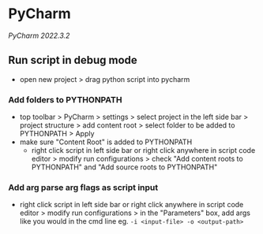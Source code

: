 # PyCharm

*PyCharm 2022.3.2*

## Run script in debug mode
- open new project > drag python script into pycharm

### Add folders to PYTHONPATH
- top toolbar > PyCharm > settings > select project in the left side bar > project structure > add content root > select folder to be added to PYTHONPATH > Apply
- make sure "Content Root" is added to PYTHONPATH
  - right click script in left side bar or right click anywhere in script code editor > modify run configurations > check "Add content roots to PYTHONPATH" and "Add source roots to PYTHONPATH"

### Add arg parse arg flags as script input
- right click script in left side bar or right click anywhere in script code editor > modify run configurations > in the "Parameters" box, add args like you would in the cmd line eg. `-i <input-file> -o <output-path>`
